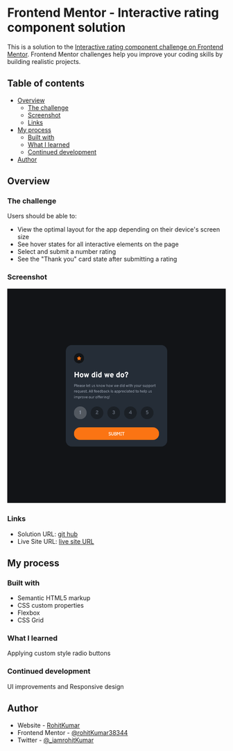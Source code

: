 # Frontend Mentor - Interactive rating component solution

This is a solution to the [Interactive rating component challenge on Frontend Mentor](https://www.frontendmentor.io/challenges/interactive-rating-component-koxpeBUmI). Frontend Mentor challenges help you improve your coding skills by building realistic projects.

## Table of contents

- [Overview](#overview)
  - [The challenge](#the-challenge)
  - [Screenshot](#screenshot)
  - [Links](#links)
- [My process](#my-process)
  - [Built with](#built-with)
  - [What I learned](#what-i-learned)
  - [Continued development](#continued-development)
- [Author](#author)

## Overview

### The challenge

Users should be able to:

- View the optimal layout for the app depending on their device's screen size
- See hover states for all interactive elements on the page
- Select and submit a number rating
- See the "Thank you" card state after submitting a rating

### Screenshot

![](./screenshot/screenshot.png)

### Links

- Solution URL: [git hub](https://github.com/rohitKumar38344/Interactive-rating-component-solution)
- Live Site URL: [live site URL](https://interactive-rating-componentsoln.netlify.app/)

## My process

### Built with

- Semantic HTML5 markup
- CSS custom properties
- Flexbox
- CSS Grid

### What I learned

Applying custom style radio buttons

### Continued development

UI improvements and Responsive design

## Author

- Website - [RohitKumar](https://github.com/rohitKumar38344)
- Frontend Mentor - [@rohitKumar38344](https://www.frontendmentor.io/profile/rohitKumar38344)
- Twitter - [@\_iamrohitKumar](https://twitter.com/_iamrohitKumar)
